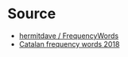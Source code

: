 # Source

- [hermitdave / FrequencyWords](https://github.com/hermitdave/FrequencyWords)
- [Catalan frequency words 2018](https://github.com/hermitdave/FrequencyWords/tree/master/content/2018/ca)
